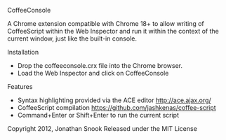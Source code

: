 CoffeeConsole

A Chrome extension compatible with Chrome 18+ to allow writing of CoffeeScript within the Web Inspector and run it within the context of the current window, just like the built-in console.

Installation

   * Drop the coffeeconsole.crx file into the Chrome browser. 
   * Load the Web Inspector and click on CoffeeConsole

Features

   * Syntax highlighting provided via the ACE editor http://ace.ajax.org/
   * CoffeeScript compilation https://github.com/jashkenas/coffee-script
   * Command+Enter or Shift+Enter to run the current script

Copyright 2012, Jonathan Snook
Released under the MIT License

